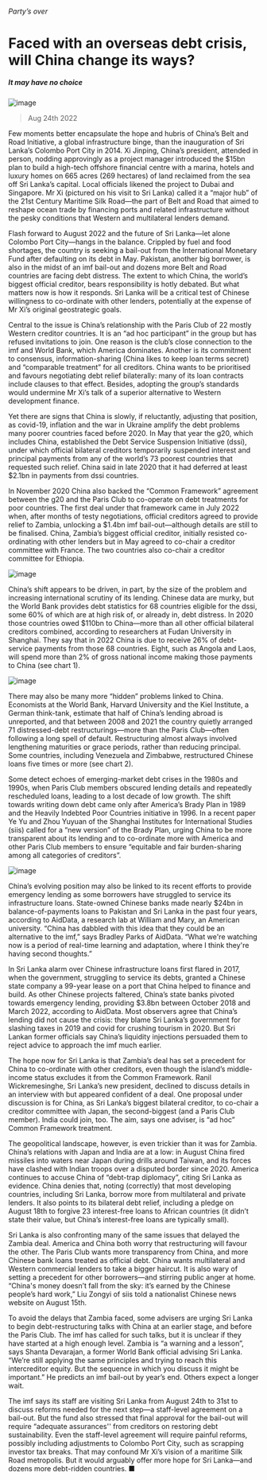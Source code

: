 ###### Party’s over
# Faced with an overseas debt crisis, will China change its ways? 
##### It may have no choice 
![image](images/20220827_CNP001.jpg) 
> Aug 24th 2022 
Few moments better encapsulate the hope and hubris of China’s Belt and Road Initiative, a global infrastructure binge, than the inauguration of Sri Lanka’s Colombo Port City in 2014. Xi Jinping, China’s president, attended in person, nodding approvingly as a project manager introduced the $15bn plan to build a high-tech offshore financial centre with a marina, hotels and luxury homes on 665 acres (269 hectares) of land reclaimed from the sea off Sri Lanka’s capital. Local officials likened the project to Dubai and Singapore. Mr Xi (pictured on his visit to Sri Lanka) called it a “major hub” of the 21st Century Maritime Silk Road—the part of Belt and Road that aimed to reshape ocean trade by financing ports and related infrastructure without the pesky conditions that Western and multilateral lenders demand. 
Flash forward to August 2022 and the future of Sri Lanka—let alone Colombo Port City—hangs in the balance. Crippled by fuel and food shortages, the country is seeking a bail-out from the International Monetary Fund after defaulting on its debt in May. Pakistan, another big borrower, is also in the midst of an imf bail-out and dozens more Belt and Road countries are facing debt distress. The extent to which China, the world’s biggest official creditor, bears responsibility is hotly debated. But what matters now is how it responds. Sri Lanka will be a critical test of Chinese willingness to co-ordinate with other lenders, potentially at the expense of Mr Xi’s original geostrategic goals.
Central to the issue is China’s relationship with the Paris Club of 22 mostly Western creditor countries. It is an “ad hoc participant” in the group but has refused invitations to join. One reason is the club’s close connection to the imf and World Bank, which America dominates. Another is its commitment to consensus, information-sharing (China likes to keep loan terms secret) and “comparable treatment” for all creditors. China wants to be prioritised and favours negotiating debt relief bilaterally: many of its loan contracts include clauses to that effect. Besides, adopting the group’s standards would undermine Mr Xi’s talk of a superior alternative to Western development finance.
Yet there are signs that China is slowly, if reluctantly, adjusting that position, as covid-19, inflation and the war in Ukraine amplify the debt problems many poorer countries faced before 2020. In May that year the g20, which includes China, established the Debt Service Suspension Initiative (dssi), under which official bilateral creditors temporarily suspended interest and principal payments from any of the world’s 73 poorest countries that requested such relief. China said in late 2020 that it had deferred at least $2.1bn in payments from dssi countries.
In November 2020 China also backed the “Common Framework” agreement between the g20 and the Paris Club to co-operate on debt treatments for poor countries. The first deal under that framework came in July 2022 when, after months of testy negotiations, official creditors agreed to provide relief to Zambia, unlocking a $1.4bn imf bail-out—although details are still to be finalised. China, Zambia’s biggest official creditor, initially resisted co-ordinating with other lenders but in May agreed to co-chair a creditor committee with France. The two countries also co-chair a creditor committee for Ethiopia. 
![image](images/20220827_CNC611.png) 

China’s shift appears to be driven, in part, by the size of the problem and increasing international scrutiny of its lending. Chinese data are murky, but the World Bank provides debt statistics for 68 countries eligible for the dssi, some 60% of which are at high risk of, or already in, debt distress. In 2020 those countries owed $110bn to China—more than all other official bilateral creditors combined, according to researchers at Fudan University in Shanghai. They say that in 2022 China is due to receive 26% of debt-service payments from those 68 countries. Eight, such as Angola and Laos, will spend more than 2% of gross national income making those payments to China (see chart 1). 
![image](images/20220827_CNC626.png) 

There may also be many more “hidden” problems linked to China. Economists at the World Bank, Harvard University and the Kiel Institute, a German think-tank, estimate that half of China’s lending abroad is unreported, and that between 2008 and 2021 the country quietly arranged 71 distressed-debt restructurings—more than the Paris Club—often following a long spell of default. Restructuring almost always involved lengthening maturities or grace periods, rather than reducing principal. Some countries, including Venezuela and Zimbabwe, restructured Chinese loans five times or more (see chart 2).
Some detect echoes of emerging-market debt crises in the 1980s and 1990s, when Paris Club members obscured lending details and repeatedly rescheduled loans, leading to a lost decade of low growth. The shift towards writing down debt came only after America’s Brady Plan in 1989 and the Heavily Indebted Poor Countries initiative in 1996. In a recent paper Ye Yu and Zhou Yuyuan of the Shanghai Institutes for International Studies (siis) called for a “new version” of the Brady Plan, urging China to be more transparent about its lending and to co-ordinate more with America and other Paris Club members to ensure “equitable and fair burden-sharing among all categories of creditors”.
![image](images/20220827_CNC609.png) 

China’s evolving position may also be linked to its recent efforts to provide emergency lending as some borrowers have struggled to service its infrastructure loans. State-owned Chinese banks made nearly $24bn in balance-of-payments loans to Pakistan and Sri Lanka in the past four years, according to AidData, a research lab at William and Mary, an American university. “China has dabbled with this idea that they could be an alternative to the imf,” says Bradley Parks of AidData. “What we&#39;re watching now is a period of real-time learning and adaptation, where I think they&#39;re having second thoughts.”
In Sri Lanka alarm over Chinese infrastructure loans first flared in 2017, when the government, struggling to service its debts, granted a Chinese state company a 99-year lease on a port that China helped to finance and build. As other Chinese projects faltered, China’s state banks pivoted towards emergency lending, providing $3.8bn between October 2018 and March 2022, according to AidData. Most observers agree that China’s lending did not cause the crisis: they blame Sri Lanka’s government for slashing taxes in 2019 and covid for crushing tourism in 2020. But Sri Lankan former officials say China’s liquidity injections persuaded them to reject advice to approach the imf much earlier. 
The hope now for Sri Lanka is that Zambia’s deal has set a precedent for China to co-ordinate with other creditors, even though the island’s middle-income status excludes it from the Common Framework. Ranil Wickremesinghe, Sri Lanka’s new president, declined to discuss details in an interview with  but appeared confident of a deal. One proposal under discussion is for China, as Sri Lanka’s biggest bilateral creditor, to co-chair a creditor committee with Japan, the second-biggest (and a Paris Club member). India could join, too. The aim, says one adviser, is “ad hoc” Common Framework treatment. 
The geopolitical landscape, however, is even trickier than it was for Zambia. China’s relations with Japan and India are at a low: in August China fired missiles into waters near Japan during drills around Taiwan, and its forces have clashed with Indian troops over a disputed border since 2020. America continues to accuse China of “debt-trap diplomacy”, citing Sri Lanka as evidence. China denies that, noting (correctly) that most developing countries, including Sri Lanka, borrow more from multilateral and private lenders. It also points to its bilateral debt relief, including a pledge on August 18th to forgive 23 interest-free loans to African countries (it didn’t state their value, but China’s interest-free loans are typically small).
Sri Lanka is also confronting many of the same issues that delayed the Zambia deal. America and China both worry that restructuring will favour the other. The Paris Club wants more transparency from China, and more Chinese bank loans treated as official debt. China wants multilateral and Western commercial lenders to take a bigger haircut. It is also wary of setting a precedent for other borrowers—and stirring public anger at home. “China&#39;s money doesn’t fall from the sky: it’s earned by the Chinese people’s hard work,” Liu Zongyi of siis told a nationalist Chinese news website on August 15th. 
To avoid the delays that Zambia faced, some advisers are urging Sri Lanka to begin debt-restructuring talks with China at an earlier stage, and before the Paris Club. The imf has called for such talks, but it is unclear if they have started at a high enough level. Zambia is “a warning and a lesson”, says Shanta Devarajan, a former World Bank official advising Sri Lanka. “We’re still applying the same principles and trying to reach this intercreditor equity. But the sequence in which you discuss it might be important.” He predicts an imf bail-out by year’s end. Others expect a longer wait. 
The imf says its staff are visiting Sri Lanka from August 24th to 31st to discuss reforms needed for the next step—a staff-level agreement on a bail-out. But the fund also stressed that final approval for the bail-out will require “adequate assurances&#39;&#39; from creditors on restoring debt sustainability. Even the staff-level agreement will require painful reforms, possibly including adjustments to Colombo Port City, such as scrapping investor tax breaks. That may confound Mr Xi’s vision of a maritime Silk Road metropolis. But it would arguably offer more hope for Sri Lanka—and dozens more debt-ridden countries. ■
